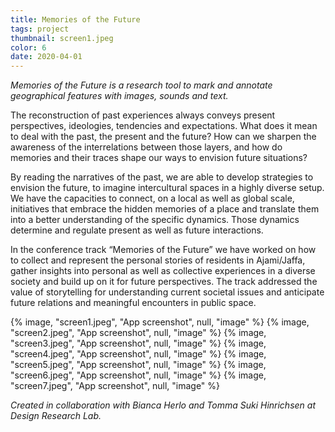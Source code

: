 ```yaml
---
title: Memories of the Future
tags: project
thumbnail: screen1.jpeg
color: 6
date: 2020-04-01
---
```


*Memories of the Future is a research tool to mark and annotate geographical features with images, sounds and text.*

<span class="more"></span>

The reconstruction of past experiences always conveys present perspectives, ideologies, tendencies and expectations. What does it mean to deal with the past, the present and the future? How can we sharpen the awareness of the interrelations between those layers, and how do memories and their traces shape our ways to envision future situations?

By reading the narratives of the past, we are able to develop strategies to envision the future, to imagine intercultural spaces in a highly diverse setup. We have the capacities to connect, on a local as well as global scale, initiatives that embrace the hidden memories of a place and translate them into a better understanding of the specific dynamics. Those dynamics determine and regulate present as well as future interactions.

In the conference track “Memories of the Future” we have worked on how to collect and represent the personal stories of residents in Ajami/Jaffa, gather insights into personal as well as collective experiences in a diverse society and build up on it for future perspectives. The track addressed the value of storytelling for understanding current societal issues and anticipate future relations and meaningful encounters in public space.  

<div class="gallery">
{% image, "screen1.jpeg", "App screenshot", null, "image" %}
{% image, "screen2.jpeg", "App screenshot", null, "image" %}
{% image, "screen3.jpeg", "App screenshot", null, "image" %}
{% image, "screen4.jpeg", "App screenshot", null, "image" %}
{% image, "screen5.jpeg", "App screenshot", null, "image" %}
{% image, "screen6.jpeg", "App screenshot", null, "image" %}
{% image, "screen7.jpeg", "App screenshot", null, "image" %}
</div>

*Created in collaboration with Bianca Herlo and Tomma Suki Hinrichsen at Design Research Lab.*
